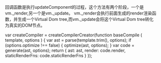 回调函数是执行updateComponent的过程，这个方法有两个阶段，一个是vm._render,另一个是vm._update。 vm._render会执行前面生成的render渲染函数，并生成一个Virtual Dom tree,而vm._update会将这个Virtual Dom tree转化为真实的DOM节点。


var createCompiler = createCompilerCreator(function baseCompile (
  template,
  options
) {
  var ast = parse(template.trim(), options);
  if (options.optimize !== false) {
    optimize(ast, options);
  }
  var code = generate(ast, options);
  return {
    ast: ast,
    render: code.render,
    staticRenderFns: code.staticRenderFns
  }
});
